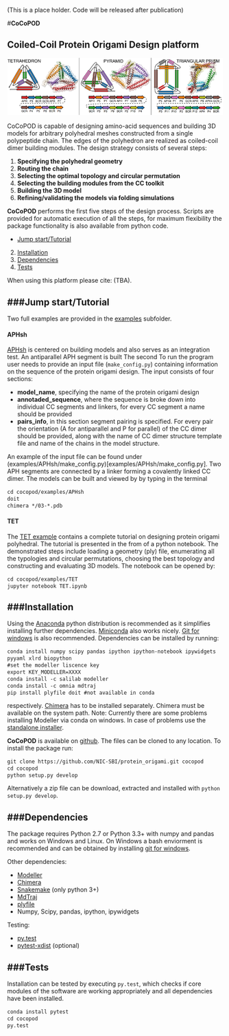 (This is a place holder. Code will be released after publication)

#**CoCoPOD**                                 
## Coiled-Coil Protein Origami Design platform

![Images of designed protein origami](images/for-readme.png)

CoCoPOD is capable of designing amino-acid sequences and building 3D models for arbitrary polyhedral meshes constructed from a single polypeptide chain. The edges of the polyhedron are realized as coiled-coil dimer building modules. The design strategy consists of several steps:

1.	**Specifying the polyhedral geometry**
2.	**Routing the chain**
3.	**Selecting the optimal topology and circular permutation** 
4.	**Selecting the building modules from the CC toolkit**
5.	**Building the 3D model**
6.	**Refining/validating the models via folding simulations** 

**CoCoPOD** performs the first five steps of the design process.  Scripts are provided for automatic execution of all the steps, for maximum flexibility the package functionality is also available from python code.

-  [Jump start/Tutorial](#tut)
2. [Installation](#install)
3. [Dependencies](#deps)
4. [Tests](#tests)

When using this platform please cite: (TBA).

<a name="tut"></a>
###**Jump start/Tutorial** 
---------------------------------------
Two full examples are provided in the [examples](examples/) subfolder. 
#### APHsh
[APHsh](examples/APHsh/make_config.py) is centered on building models and also serves as an integration test. An antiparallel APH segment is built  The second 
To run the program user needs to provide an input file (`make_config.py`) containing information on the sequence of the protein origami design. The input consists of four sections:

* **model_name**, specifying the name of the protein origami design 
* **annotaded_sequence**, where the sequence is broke down into individual CC segments and linkers, for every CC segment a name should be provided
* **pairs_info**, in this section segment pairing is specified. For every pair the orientation (A for antiparallel and P for parallel) of the CC dimer should be provided, along with the name of CC dimer structure template file and name of the chains in the model structure.

An example of the input file can be found under (examples/APHsh/make_config.py)[examples/APHsh/make_config.py]. Two APH segments are connected by a linker forming a covalently linked CC dimer. 
The models can be built and viewed by by typing in the terminal

	cd cocopod/examples/APHsh	
	doit
	chimera */03-*.pdb

#### TET
The [TET example](examples/TET/TET.ipynb) contains a complete tutorial on designing protein origami polyhedral. The tutorial is presented in the from of a python notebook.  The demonstrated steps include loading a geometry (ply) file, enumerating all the typologies and circular permutations, choosing the best topology and constructing and evaluating 3D models. The notebook can be opened by:

	cd cocopod/examples/TET	
	jupyter notebook TET.ipynb
		 
<a name="install"></a>
###**Installation**
--------------------------------------- 
Using the [Anaconda](https://www.continuum.io/downloads) python distribution is recommended as it simplifies installing further dependencies. [Miniconda](http://conda.pydata.org/miniconda.html) also works nicely. [Git for windows](https://git-scm.com/download/win) is also recommended. Dependencies can be installed by running:

	conda install numpy scipy pandas ipython ipython-notebook ipywidgets pyyaml xlrd biopython
	#set the modeller liscence key
	export KEY_MODELLER=XXXX
	conda install -c salilab modeller
	conda install -c omnia mdtraj 
	pip install plyfile doit #not available in conda


respectively. [Chimera](https://www.cgl.ucsf.edu/chimera/download.html) has to be installed separately. Chimera must be available on the system path.
Note: Currently there are some problems installing Modeller via conda on windows. In case of problems use the [standalone installer](https://salilab.org/modeller/download_installation.html).

**CoCoPOD** is available on [github](https://github.com/NIC-SBI/protein_origami). The files can be cloned to any location. To install the package run:

	git clone https://github.com/NIC-SBI/protein_origami.git cocopod	
	cd cocopod
	python setup.py develop

Alternatively a zip file can be download, extracted and installed with `python setup.py develop`.


<a name="deps"></a>
###**Dependencies**
---------------------------------------
The package requires Python 2.7 or Python 3.3+ with numpy and pandas and works on Windows and Linux. On Windows a bash enviorment is recommended and can be obtained by installing [git for windows](https://git-scm.com/download/win).  

Other dependencies:

* [Modeller](https://salilab.org/modeller/)
* [Chimera](https://www.cgl.ucsf.edu/chimera)
* [Snakemake](https://bitbucket.org/snakemake/snakemake/wiki/Home) (only python 3+)
* [MdTraj](http://mdtraj.org)
* [plyfile](https://github.com/dranjan/python-plyfile)
* Numpy, Scipy, pandas, ipython, ipywidgets

Testing:

* [py.test](http://docs.pytest.org/en/latest/)
* [pytest-xdist](https://pypi.python.org/pypi/pytest-xdist) (optional)

<a name="tests"></a>
###**Tests**
---------------------------------------
Installation can be tested by executing `py.test`, which checks if core modules of the software are working appropriately and all dependencies have been installed.

	conda install pytest
	cd cocopod	
	py.test	




